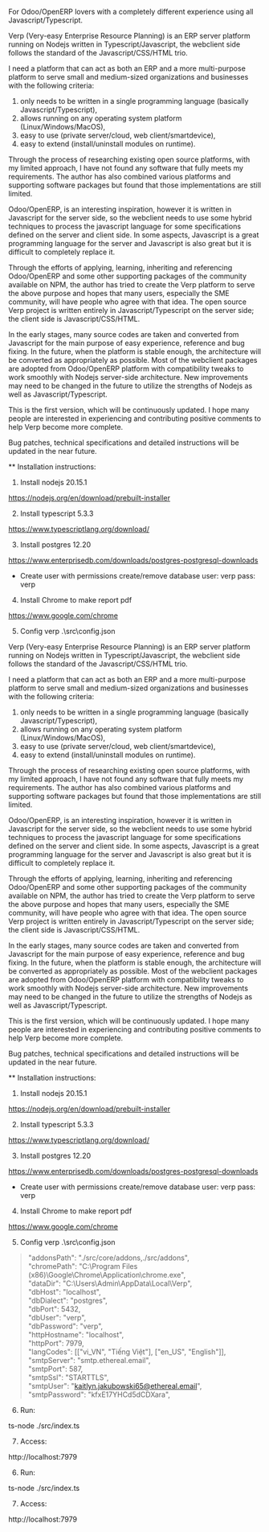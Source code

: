 For Odoo/OpenERP lovers with a completely different experience using all Javascript/Typescript.

Verp (Very-easy Enterprise Resource Planning) is an ERP server platform running on Nodejs written in Typescript/Javascript, the webclient side follows the standard of the Javascript/CSS/HTML trio.

I need a platform that can act as both an ERP and a more multi-purpose platform to serve small and medium-sized organizations and businesses with the following criteria:

1) only needs to be written in a single programming language (basically Javascript/Typescript),
2) allows running on any operating system platform (Linux/Windows/MacOS),
3) easy to use (private server/cloud, web client/smartdevice),
4) easy to extend (install/uninstall modules on runtime).

Through the process of researching existing open source platforms, with my limited approach, I have not found any software that fully meets my requirements. The author has also combined various platforms and supporting software packages but found that those implementations are still limited.

Odoo/OpenERP, is an interesting inspiration, however it is written in Javascript for the server side, so the webclient needs to use some hybrid techniques to process the javascript language for some specifications defined on the server and client side. In some aspects, Javascript is a great programming language for the server and Javascript is also great but it is difficult to completely replace it.

Through the efforts of applying, learning, inheriting and referencing Odoo/OpenERP and some other supporting packages of the community available on NPM, the author has tried to create the Verp platform to serve the above purpose and hopes that many users, especially the SME community, will have people who agree with that idea. The open source Verp project is written entirely in Javascript/Typescript on the server side; the client side is Javascript/CSS/HTML. 

In the early stages, many source codes are taken and converted from Javascript for the main purpose of easy experience, reference and bug fixing. In the future, when the platform is stable enough, the architecture will be converted as appropriately as possible. Most of the webclient packages are adopted from Odoo/OpenERP platform with compatibility tweaks to work smoothly with Nodejs server-side architecture. New improvements may need to be changed in the future to utilize the strengths of Nodejs as well as Javascript/Typescript.

This is the first version, which will be continuously updated. I hope many people are interested in experiencing and contributing positive comments to help Verp become more complete.

Bug patches, technical specifications and detailed instructions will be updated in the near future.

** Installation instructions:

1) Install nodejs 20.15.1

  https://nodejs.org/en/download/prebuilt-installer

2) Install typescript 5.3.3

  https://www.typescriptlang.org/download/

3) Install postgres 12.20
  
  https://www.enterprisedb.com/downloads/postgres-postgresql-downloads

  * Create user with permissions create/remove database 
    user: verp
    pass: verp

4) Install Chrome to make report pdf

  https://www.google.com/chrome

5) Config verp .\src\config.json

  Verp (Very-easy Enterprise Resource Planning) is an ERP server platform running on Nodejs written in Typescript/Javascript, the webclient side follows the standard of the Javascript/CSS/HTML trio.

I need a platform that can act as both an ERP and a more multi-purpose platform to serve small and medium-sized organizations and businesses with the following criteria:

1) only needs to be written in a single programming language (basically Javascript/Typescript),
2) allows running on any operating system platform (Linux/Windows/MacOS),
3) easy to use (private server/cloud, web client/smartdevice),
4) easy to extend (install/uninstall modules on runtime).

Through the process of researching existing open source platforms, with my limited approach, I have not found any software that fully meets my requirements. The author has also combined various platforms and supporting software packages but found that those implementations are still limited.

Odoo/OpenERP, is an interesting inspiration, however it is written in Javascript for the server side, so the webclient needs to use some hybrid techniques to process the javascript language for some specifications defined on the server and client side. In some aspects, Javascript is a great programming language for the server and Javascript is also great but it is difficult to completely replace it.

Through the efforts of applying, learning, inheriting and referencing Odoo/OpenERP and some other supporting packages of the community available on NPM, the author has tried to create the Verp platform to serve the above purpose and hopes that many users, especially the SME community, will have people who agree with that idea. The open source Verp project is written entirely in Javascript/Typescript on the server side; the client side is Javascript/CSS/HTML. 

In the early stages, many source codes are taken and converted from Javascript for the main purpose of easy experience, reference and bug fixing. In the future, when the platform is stable enough, the architecture will be converted as appropriately as possible. Most of the webclient packages are adopted from Odoo/OpenERP platform with compatibility tweaks to work smoothly with Nodejs server-side architecture. New improvements may need to be changed in the future to utilize the strengths of Nodejs as well as Javascript/Typescript.

This is the first version, which will be continuously updated. I hope many people are interested in experiencing and contributing positive comments to help Verp become more complete.

Bug patches, technical specifications and detailed instructions will be updated in the near future.

** Installation instructions:

1) Install nodejs 20.15.1

  https://nodejs.org/en/download/prebuilt-installer

2) Install typescript 5.3.3

  https://www.typescriptlang.org/download/

3) Install postgres 12.20
  
  https://www.enterprisedb.com/downloads/postgres-postgresql-downloads

  * Create user with permissions create/remove database 
    user: verp
    pass: verp

4) Install Chrome to make report pdf

  https://www.google.com/chrome

5) Config verp .\src\config.json

  > "addonsPath": "./src/core/addons,./src/addons",\
  "chromePath": "C:\\Program Files (x86)\\Google\\Chrome\\Application\\chrome.exe",\
  "dataDir": "C:\\Users\\Admin\\AppData\\Local\\Verp",\
  "dbHost": "localhost",\
  "dbDialect": "postgres",\
  "dbPort": 5432,\
  "dbUser": "verp",\
  "dbPassword": "verp",\
  "httpHostname": "localhost",\
  "httpPort": 7979,\
  "langCodes": [["vi_VN", "Tiếng Việt"], ["en_US", "English"]],\
  "smtpServer": "smtp.ethereal.email",\
  "smtpPort": 587,\
  "smtpSsl": "STARTTLS",\
  "smtpUser": "kaitlyn.jakubowski65@ethereal.email",\
  "smtpPassword": "kfxE17YHCd5dCDXara",

6) Run:

  ts-node ./src/index.ts

7) Access:

  http://localhost:7979

6) Run:

  ts-node ./src/index.ts

7) Access:

  http://localhost:7979
